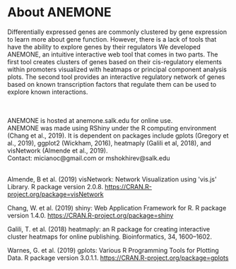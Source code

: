 # About ANEMONE
Differentially expressed genes are commonly clustered by gene expression to learn more about gene function. However, there is a lack of tools that have the ability to explore genes by their regulators We developed ANEMONE, an intuitive interactive web tool that comes in two parts. The first tool creates clusters of genes based on their cis-regulatory elements within promoters visualized with heatmaps or principal component analysis plots. The second tool provides an interactive regulatory network of genes based on known transcription factors that regulate them can be used to explore known interactions.

<br>
<br>
ANEMONE is hosted at anemone.salk.edu for online use.
<br>
ANEMONE was made using RShiny under the R computing environment (Chang et al., 2019). It is dependent on packages include gplots (Gregory et al., 2019), ggplot2 (Wickham, 2016), heatmaply (Galili et al, 2018), and visNetwork (Almende et al., 2019).
<br>
Contact: micianoc@gmail.com or mshokhirev@salk.edu

<br>
<br>

Almende, B et al. (2019) visNetwork: Network Visualization using 'vis.js' Library. R package version 2.0.8. https://CRAN.R-project.org/package=visNetwork

Chang, W. et al. (2019) shiny: Web Application Framework for R. R package version 1.4.0. https://CRAN.R-project.org/package=shiny

Galili, T. et al. (2018) heatmaply: an R package for creating interactive cluster heatmaps for online publishing. Bioinformatics, 34, 1600–1602. 

Warnes, G. et al. (2019) gplots: Various R Programming Tools for Plotting Data. R package version 3.0.1.1. https://CRAN.R-project.org/package=gplots
